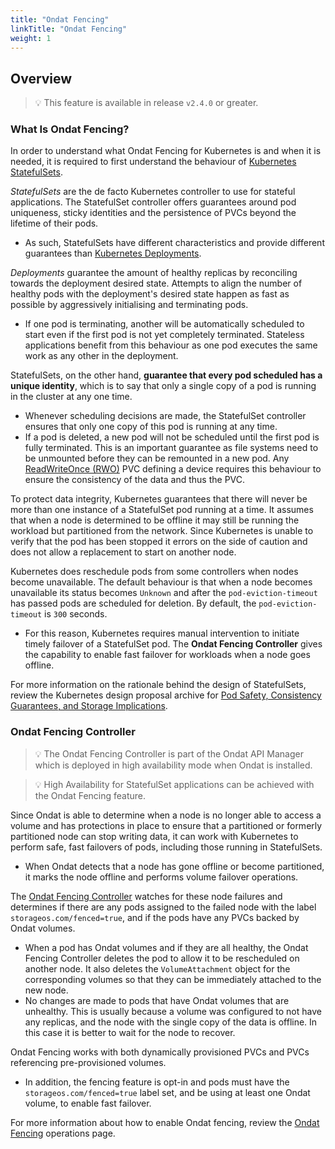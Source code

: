 ```yaml
---
title: "Ondat Fencing"
linkTitle: "Ondat Fencing"
weight: 1
---
```


## Overview

> 💡 This feature is available in release `v2.4.0` or greater.

### What Is Ondat Fencing?

In order to understand what Ondat Fencing for Kubernetes is and when it is needed, it is required to first understand the behaviour of [Kubernetes StatefulSets](https://kubernetes.io/docs/concepts/workloads/controllers/statefulset/).

*StatefulSets* are the de facto Kubernetes controller to use for stateful applications. The StatefulSet controller offers guarantees around pod uniqueness, sticky identities and the persistence of PVCs beyond the lifetime of their pods. 
- As such, StatefulSets have different characteristics and provide different guarantees than [Kubernetes Deployments](https://kubernetes.io/docs/concepts/workloads/controllers/deployment/).

*Deployments* guarantee the amount of healthy replicas by reconciling towards the deployment desired state. Attempts to align the number of healthy pods with the deployment's desired state happen as fast as possible by aggressively initialising and terminating pods. 
- If one pod is terminating, another will be automatically scheduled to start even if the first pod is not yet completely terminated. Stateless applications benefit from this behaviour as one pod executes the same work as any other in the deployment.

StatefulSets, on the other hand, **guarantee that every pod scheduled has a unique identity**, which is to say that only a single copy of a pod is running in the cluster at any one time. 
- Whenever scheduling decisions are made, the StatefulSet controller ensures that only one copy of this pod is running at any time. 
- If a pod is deleted, a new pod will not be scheduled until the first pod is fully terminated. This is an important guarantee as file systems need to be unmounted before they can be remounted in a new pod. Any [ReadWriteOnce (RWO)](https://kubernetes.io/docs/concepts/storage/persistent-volumes/#access-modes) PVC defining a device requires this behaviour to ensure the consistency of the data and thus the PVC.

To protect data integrity, Kubernetes guarantees that there will never be more than one instance of a StatefulSet pod running at a time. It assumes that when a node is determined to be offline it may still be running the workload but partitioned from the network. Since Kubernetes is unable to verify that the pod has been stopped it errors on the side of caution and does not allow a replacement to start on another node.

Kubernetes does reschedule pods from some controllers when nodes become unavailable. The default behaviour is that when a node becomes unavailable its status becomes `Unknown` and after the `pod-eviction-timeout` has passed pods are scheduled for deletion. By default, the `pod-eviction-timeout` is `300` seconds.
- For this reason, Kubernetes requires manual intervention to initiate timely failover of a StatefulSet pod. The **Ondat Fencing Controller** gives the capability to enable fast failover for workloads when a node goes offline.

For more information on the rationale behind the design of StatefulSets, review the Kubernetes design proposal archive for [Pod Safety, Consistency Guarantees, and Storage Implications](https://github.com/kubernetes/design-proposals-archive/blob/main/storage/pod-safety.md).

### Ondat Fencing Controller

> 💡 The Ondat Fencing Controller is part of the Ondat API Manager which is deployed in high availability mode when Ondat is installed.

> 💡 High Availability for StatefulSet applications can be achieved with the Ondat Fencing feature.

Since Ondat is able to determine when a node is no longer able to access a volume and has protections in place to ensure that a partitioned or formerly partitioned node can stop writing data, it can work with Kubernetes to perform safe, fast failovers of pods, including those running in StatefulSets.
- When Ondat detects that a node has gone offline or become partitioned, it marks the node offline and performs volume failover operations.

The [Ondat Fencing Controller](https://github.com/storageos/api-manager/tree/master/controllers/fencer) watches for these node failures and determines if there are any pods assigned to the failed node with the label `storageos.com/fenced=true`, and if the pods have any PVCs backed by Ondat volumes.
- When a pod has Ondat volumes and if they are all healthy, the Ondat Fencing Controller deletes the pod to allow it to be rescheduled on another node. It also deletes the `VolumeAttachment` object for the corresponding volumes so that they can be immediately attached to the new node.
- No changes are made to pods that have Ondat volumes that are unhealthy. This is usually because a volume was configured to not have any replicas, and the node with the single copy of the data is offline. In this case it is better to wait for the node to recover.

Ondat Fencing works with both dynamically provisioned PVCs and PVCs referencing pre-provisioned volumes.
- In addition, the fencing feature is opt-in and pods must have the `storageos.com/fenced=true` label set, and be using at least one Ondat volume, to enable fast failover.

For more information about how to enable Ondat fencing, review the [Ondat Fencing](/docs/operations/fencing) operations page.
